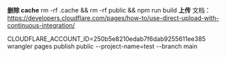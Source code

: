 **删除 cache**
rm -rf .cache && rm -rf public && npm run build
**上传**
文档： https://developers.cloudflare.com/pages/how-to/use-direct-upload-with-continuous-integration/

CLOUDFLARE_ACCOUNT_ID=250b5e8210edab7f6dab9255611ee385 wrangler pages publish public --project-name=test --branch main
